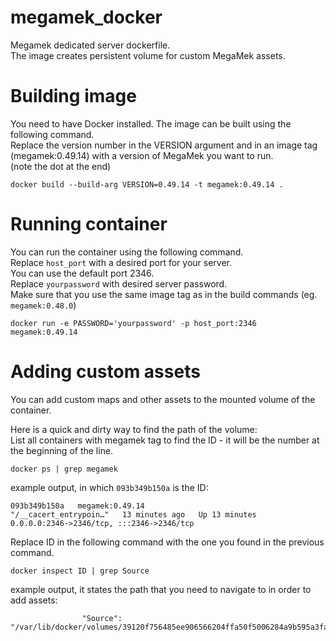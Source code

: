 # megamek_docker
Megamek dedicated server dockerfile. \
The image creates persistent volume for custom MegaMek assets.

# Building image
You need to have Docker installed. The image can be built using the following command. \
Replace the version number in the VERSION argument and in an image tag (megamek:0.49.14) with a version of MegaMek you want to run. \
(note the dot at the end)
```shell
docker build --build-arg VERSION=0.49.14 -t megamek:0.49.14 .
```

# Running container

You can run the container using the following command. \
Replace `host_port` with a desired port for your server. \
You can use the default port 2346. \
Replace `yourpassword` with desired server password. \
Make sure that you use the same image tag as in the build commands (eg. `megamek:0.48.0`)

```shell
docker run -e PASSWORD='yourpassword' -p host_port:2346 megamek:0.49.14
```

# Adding custom assets
You can add custom maps and other assets to the mounted volume of the container.

Here is a quick and dirty way to find the path of the volume: \
List all containers with megamek tag to find the ID - it will be the number at the beginning of the line.
```shell
docker ps | grep megamek
```

example output, in which `093b349b150a` is the ID:
```shell
093b349b150a   megamek:0.49.14                       "/__cacert_entrypoin…"   13 minutes ago   Up 13 minutes          0.0.0.0:2346->2346/tcp, :::2346->2346/tcp                                                                                                                                                                                                            
```

Replace ID in the following command with the one you found in the previous command.
```shell
docker inspect ID | grep Source
```

example output, it states the path that you need to navigate to in order to add assets:
```shell
                "Source": "/var/lib/docker/volumes/39120f756485ee906566204ffa50f5006284a9b595a3fab1f417cf4774dbb14a/_data",                                                                                                                                                                                                        
```
